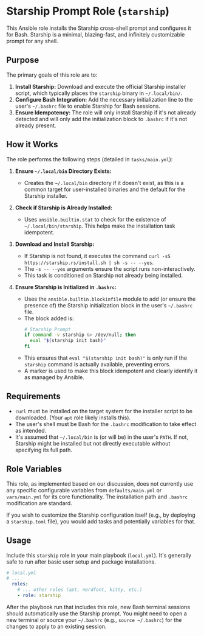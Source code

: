 # Starship Prompt Role (`starship`)

This Ansible role installs the Starship cross-shell prompt and configures it for Bash. Starship is a minimal, blazing-fast, and infinitely customizable prompt for any shell.

## Purpose

The primary goals of this role are to:
1.  **Install Starship:** Download and execute the official Starship installer script, which typically places the `starship` binary in `~/.local/bin/`.
2.  **Configure Bash Integration:** Add the necessary initialization line to the user's `~/.bashrc` file to enable Starship for Bash sessions.
3.  **Ensure Idempotency:** The role will only install Starship if it's not already detected and will only add the initialization block to `.bashrc` if it's not already present.

## How it Works

The role performs the following steps (detailed in `tasks/main.yml`):

1.  **Ensure `~/.local/bin` Directory Exists:**
    * Creates the `~/.local/bin` directory if it doesn't exist, as this is a common target for user-installed binaries and the default for the Starship installer.

2.  **Check if Starship is Already Installed:**
    * Uses `ansible.builtin.stat` to check for the existence of `~/.local/bin/starship`. This helps make the installation task idempotent.

3.  **Download and Install Starship:**
    * If Starship is not found, it executes the command `curl -sS https://starship.rs/install.sh | sh -s -- --yes`.
    * The `-s -- --yes` arguments ensure the script runs non-interactively.
    * This task is conditioned on Starship not already being installed.

4.  **Ensure Starship is Initialized in `.bashrc`:**
    * Uses the `ansible.builtin.blockinfile` module to add (or ensure the presence of) the Starship initialization block in the user's `~/.bashrc` file.
    * The block added is:
      ```bash
      # Starship Prompt
      if command -v starship &> /dev/null; then
        eval "$(starship init bash)"
      fi
      ```
    * This ensures that `eval "$(starship init bash)"` is only run if the `starship` command is actually available, preventing errors.
    * A marker is used to make this block idempotent and clearly identify it as managed by Ansible.

## Requirements

* `curl` must be installed on the target system for the installer script to be downloaded. (Your `apt` role likely installs this).
* The user's shell must be Bash for the `.bashrc` modification to take effect as intended.
* It's assumed that `~/.local/bin` is (or will be) in the user's `PATH`. If not, Starship might be installed but not directly executable without specifying its full path.

## Role Variables

This role, as implemented based on our discussion, does not currently use any specific configurable variables from `defaults/main.yml` or `vars/main.yml` for its core functionality. The installation path and `.bashrc` modification are standard.

If you wish to customize the Starship configuration itself (e.g., by deploying a `starship.toml` file), you would add tasks and potentially variables for that.

## Usage

Include this `starship` role in your main playbook (`local.yml`). It's generally safe to run after basic user setup and package installations.

```yaml
# local.yml
# ...
  roles:
    # ... other roles (apt, nerdfont, kitty, etc.)
    - role: starship
```    

After the playbook run that includes this role, new Bash terminal sessions should automatically use the Starship prompt. You might need to open a new terminal or source your `~/.bashrc` (e.g., `source ~/.bashrc`) for the changes to apply to an existing session.
